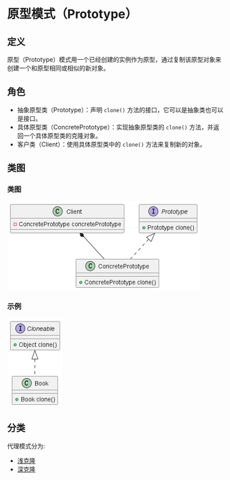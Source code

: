 # 原型模式（Prototype）

## 定义

原型（Prototype）模式用一个已经创建的实例作为原型，通过复制该原型对象来创建一个和原型相同或相似的新对象。

## 角色

- 抽象原型类（Prototype）：声明 ```clone()``` 方法的接口，它可以是抽象类也可以是接口。
- 具体原型类（ConcretePrototype）：实现抽象原型类的 ```clone()``` 方法，并返回一个具体原型类的克隆对象。
- 客户类（Client）：使用具体原型类中的 ```clone()``` 方法来复制新的对象。

## 类图

### 类图

![原型模式（Prototype）](src/main/resources/static/diagram.png '原型模式（Prototype）')

### 示例

![原型模式（Prototype）](src/main/resources/static/diagram-demo.png '原型模式（Prototype）')

## 分类

代理模式分为:

- [浅克隆](src/main/java/org/springframework/cloud/pattern/shallow '浅克隆')
- [深克隆](src/main/java/org/springframework/cloud/pattern/deep '深克隆')
